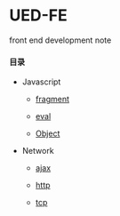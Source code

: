 # UED-FE
front end development note



#### 目录

- Javascript

  - [fragment](https://github.com/okmengzhilin/UED-FE/blob/master/JavaScript/fragment.md)

  - [eval](https://github.com/okmengzhilin/UED-FE/blob/master/JavaScript/eval.md)

  - [Object](https://github.com/okmengzhilin/UED-FE/blob/master/JavaScript/Object.md)

- Network

  - [ajax](https://github.com/okmengzhilin/UED-FE/blob/master/Network/ajax.md)

  - [http](https://github.com/okmengzhilin/UED-FE/blob/master/Network/http.md)

  - [tcp](https://github.com/okmengzhilin/UED-FE/blob/master/Network/tcp.md)

